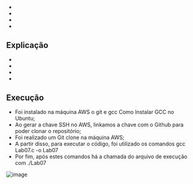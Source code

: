 ##
-
-
-
-

## Explicação 
-
-
-
-

## Execução
- Foi instalado na máquina AWS o git e gcc Como Instalar GCC no Ubuntu;
- Ao gerar a chave SSH no AWS, linkamos a chave com o Github para poder clonar o repositório;
- Foi realizado um Git clone na máquina AWS;
- A partir disso, para executar o código, foi utilizado os comandos gcc Lab07.c -o Lab07
- Por fim, após estes comandos há a chamada do arquivo de execução com ./Lab07

![image](https://user-images.githubusercontent.com/80297158/198748140-f76193b2-9dce-4838-8f08-2a634c47fd79.png)
